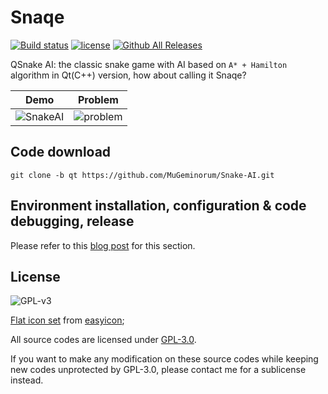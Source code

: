 # Snaqe

[![Build status](https://ci.appveyor.com/api/projects/status/y5q3wsmkp48a4yy0/branch/qt?svg=true)](https://ci.appveyor.com/project/MuGeminorum/snake-ai/branch/qt)
[![license](https://img.shields.io/github/license/MuGeminorum/Snake-AI.svg)](https://github.com/MuGeminorum/Snake-AI/blob/master/LICENSE)
[![Github All Releases](https://img.shields.io/github/downloads-pre/MuGeminorum/Snake-AI/v2.1/total)](https://github.com/MuGeminorum/Snake-AI/releases)

QSnake AI: the classic snake game with AI based on `A* + Hamilton` algorithm in Qt(C++) version, how about calling it Snaqe?

|                                                       Demo                                                        |                                                      Problem                                                      |
| :---------------------------------------------------------------------------------------------------------------: | :---------------------------------------------------------------------------------------------------------------: |
| ![SnakeAI](https://user-images.githubusercontent.com/20459298/233118020-9604b2ed-c958-44c2-b27a-2c35f37948a2.gif) | ![problem](https://user-images.githubusercontent.com/20459298/233118070-bf508223-c7d3-4336-bff3-d21a3e169480.gif) |

## Code download
```
git clone -b qt https://github.com/MuGeminorum/Snake-AI.git
```

## Environment installation, configuration & code debugging, release
Please refer to this [blog post](https://www.cnblogs.com/MuGeminorum/p/17017063.html) for this section.

## License

![GPL-v3](https://www.gnu.org/graphics/gplv3-127x51.png)

[Flat icon set](./Snaqe/Resources/Snake_48px_1186148_easyicon.net.ico) from [easyicon](https://www.easyicon.cc/);

All source codes are licensed under [GPL-3.0](https://opensource.org/licenses/GPL-3.0).

If you want to make any modification on these source codes while keeping new codes unprotected by GPL-3.0, please contact me for a sublicense instead.
